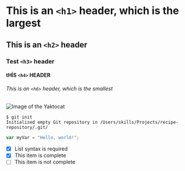 
# This is an `<h1>` header, which is the largest
## This is an `<h2>` header
### Test `<h3>` header
#### tHİS `<h4>` HEADER
###### This is an `<h6>` header, which is the smallest
![Image of the Yaktocat](https://octodex.github.com/images/yaktocat.png)


```
$ git init
Initialized empty Git repository in /Users/skills/Projects/recipe-repository/.git/
```


``` javascript
var myVar = "Hello, world!";
```
- [x] List syntax is required
- [x] This item is complete
- [ ] This item is not complete
